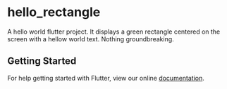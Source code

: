 # hello_rectangle

A hello world flutter project. It displays a green rectangle centered on the screen with a hellow world text. Nothing groundbreaking.


## Getting Started

For help getting started with Flutter, view our online
[documentation](https://flutter.io/).

